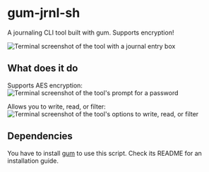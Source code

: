 # gum-jrnl-sh

A journaling CLI tool built with gum. Supports encryption!

![Terminal screenshot of the tool with a journal entry box](https://github.com/KarimPwnz/gum-jrnl-sh/assets/14217083/570a098c-5a4e-4232-a22b-65ef3c18cd02)

## What does it do

Supports AES encryption:
![Terminal screenshot of the tool's prompt for a password](https://github.com/KarimPwnz/gum-jrnl-sh/assets/14217083/3cbb4637-4ace-4344-ae2d-3b1b538b6f60)

Allows you to write, read, or filter:
![Terminal screenshot of the tool's options to write, read, or filter](https://github.com/KarimPwnz/gum-jrnl-sh/assets/14217083/ed2c28d3-b78c-4855-abaa-b6ce20427918)


## Dependencies

You have to install [gum](https://github.com/charmbracelet/gum) to use this script. Check its README for an installation guide.
